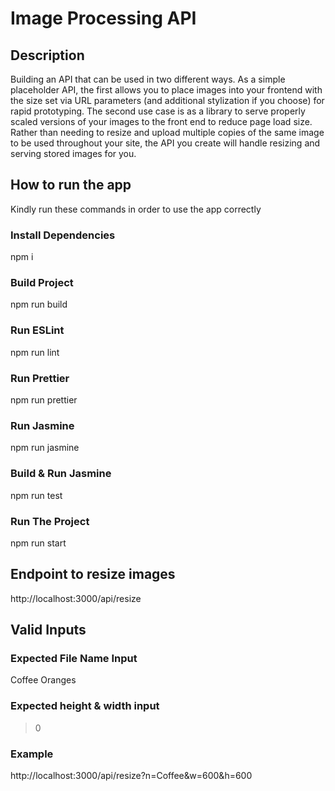 # Image Processing API

## Description

Building an API that can be used in two different ways. As a simple placeholder API, the first allows you to place images into your frontend with the size set via URL parameters (and additional stylization if you choose) for rapid prototyping. The second use case is as a library to serve properly scaled versions of your images to the front end to reduce page load size. Rather than needing to resize and upload multiple copies of the same image to be used throughout your site, the API you create will handle resizing and serving stored images for you.

## How to run the app

Kindly run these commands in order to use the app correctly

### Install Dependencies

npm i

### Build Project

npm run build

### Run ESLint

npm run lint

### Run Prettier

npm run prettier

### Run Jasmine

npm run jasmine

### Build & Run Jasmine

npm run test

### Run The Project

npm run start

## Endpoint to resize images

http://localhost:3000/api/resize

## Valid Inputs

### Expected File Name Input

Coffee
Oranges

### Expected height & width input

> 0

### Example

http://localhost:3000/api/resize?n=Coffee&w=600&h=600
